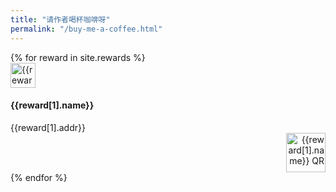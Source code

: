 ```yaml
---
title: "请作者喝杯咖啡呀"
permalink: "/buy-me-a-coffee.html"
---
```


<div class="container">
    <div class="row gap-y listrecent listrecent listauthor">
    {% for reward in site.rewards %}
        <div class="col-lg-6 mb-4">
          <div class="p-4 border rounded">
            <div class="row">
              <div class="col-md-2 mb-4 mb-md-0">
                <img alt="{{reward[1].name}}" src="{{site.baseurl}}/{{ reward[1].logo }}" height="40" width="40">
              </div>
              <div class="col-md-7">
                <div>
                  <h4 class="text-dark mb-0"> {{reward[1].name}} </h4>
                  <div class="excerpt" style="word-break: break-all;">{{reward[1].addr}}</div>
                </div>
              </div>
              <div class="col-md-3" style="text-align: right;">
                <img alt="{{reward[1].name}} QR" src="{{site.baseurl}}/{{ reward[1].qr }}" height="63" width="63">
              </div>
            </div>
          </div>
        </div>
    {% endfor %}
    </div>
</div>
